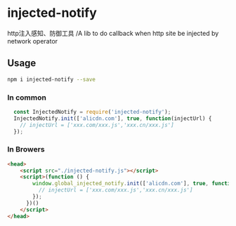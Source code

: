 # injected-notify
http注入感知、防御工具 /A lib to do callback when http site be injected by network operator

## Usage
```bash
npm i injected-notify --save
```

### In common
```js
  const InjectedNotify = require('injected-notify');
  InjectedNotify.init(['alicdn.com'], true, function(injectUrl) {
    // injectUrl = ['xxx.com/xxx.js','xxx.cn/xxx.js']
  });
```

### In Browers
```html
<head>
    <script src="./injected-notify.js"></script>
    <script>(function () {
        window.global_injected_notify.init(['alicdn.com'], true, function(injectUrl) {
          // injectUrl = ['xxx.com/xxx.js','xxx.cn/xxx.js']
        });
      })()
    </script>
</head>
```
